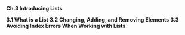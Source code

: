 **Ch.3 Introducing Lists**

**3.1 What is a List**
**3.2 Changing, Adding, and Removing Elements**
**3.3 Avoiding Index Errors When Working with Lists**